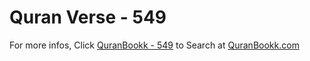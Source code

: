# Quran Verse - 549 

For more infos, Click [QuranBookk - 549](https://www.quranbookk.com/quran/search?q=549) to Search at [QuranBookk.com](http://quranbookk.com/)